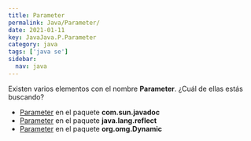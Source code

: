 ```yaml
---
title: Parameter
permalink: Java/Parameter/
date: 2021-01-11
key: JavaJava.P.Parameter
category: java
tags: ['java se']
sidebar: 
  nav: java
---
```


Existen varios elementos con el nombre **Parameter**. ¿Cuál de ellas estás buscando?
<ul>
<li><a href="/Java/Parameter-com-sun-javadoc/">Parameter</a> en el paquete <strong>com.sun.javadoc</strong></li>
<li><a href="/Java/Parameter-java-lang-reflect/">Parameter</a> en el paquete <strong>java.lang.reflect</strong></li>
<li><a href="/Java/Parameter-org-omg-Dynamic/">Parameter</a> en el paquete <strong>org.omg.Dynamic</strong></li>
<ul>
